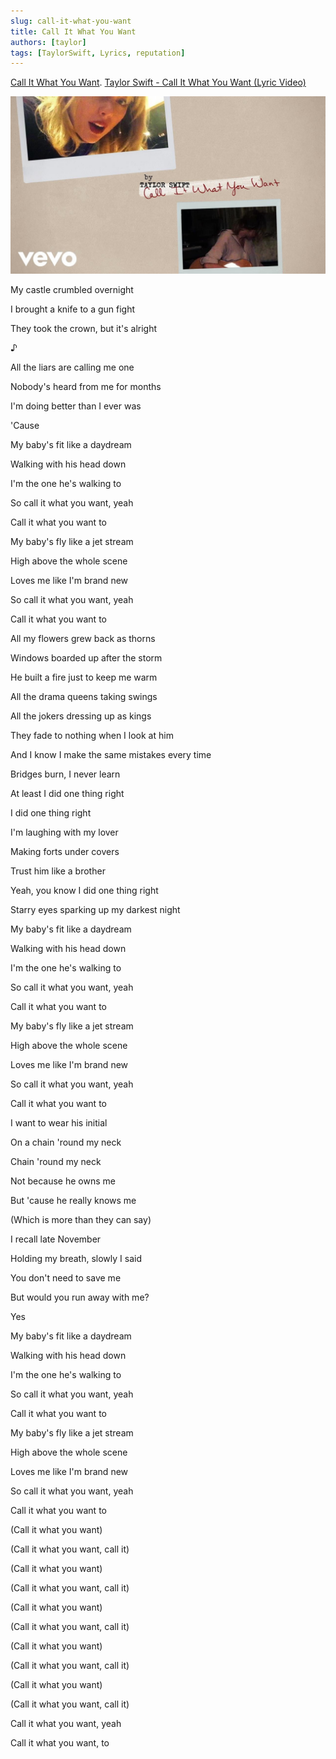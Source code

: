 ```yaml
---
slug: call-it-what-you-want
title: Call It What You Want
authors: [taylor]
tags: [TaylorSwift, Lyrics, reputation]
---
```


[Call It What You Want](https://open.spotify.com/track/1GwMQaZz6Au3QLDbjbMdme).
[Taylor Swift - Call It What You Want (Lyric Video)](https://www.youtube.com/watch?v=V54CEElTF_U)

![Docusaurus Plushie](./maxresdefault.jpg)

My castle crumbled overnight

I brought a knife to a gun fight

They took the crown, but it's alright

♪

All the liars are calling me one

Nobody's heard from me for months

I'm doing better than I ever was

'Cause

My baby's fit like a daydream

Walking with his head down

I'm the one he's walking to

So call it what you want, yeah

Call it what you want to

My baby's fly like a jet stream

High above the whole scene

Loves me like I'm brand new

So call it what you want, yeah

Call it what you want to
<!--truncate-->

All my flowers grew back as thorns

Windows boarded up after the storm

He built a fire just to keep me warm

All the drama queens taking swings

All the jokers dressing up as kings

They fade to nothing when I look at him

And I know I make the same mistakes every time

Bridges burn, I never learn

At least I did one thing right

I did one thing right

I'm laughing with my lover

Making forts under covers

Trust him like a brother

Yeah, you know I did one thing right

Starry eyes sparking up my darkest night

My baby's fit like a daydream

Walking with his head down

I'm the one he's walking to

So call it what you want, yeah

Call it what you want to

My baby's fly like a jet stream

High above the whole scene

Loves me like I'm brand new

So call it what you want, yeah

Call it what you want to

I want to wear his initial

On a chain 'round my neck

Chain 'round my neck

Not because he owns me

But 'cause he really knows me

(Which is more than they can say)

I recall late November

Holding my breath, slowly I said

You don't need to save me

But would you run away with me?

Yes

My baby's fit like a daydream

Walking with his head down

I'm the one he's walking to

So call it what you want, yeah

Call it what you want to

My baby's fly like a jet stream

High above the whole scene

Loves me like I'm brand new

So call it what you want, yeah

Call it what you want to

(Call it what you want)

(Call it what you want, call it)

(Call it what you want)

(Call it what you want, call it)

(Call it what you want)

(Call it what you want, call it)

(Call it what you want)

(Call it what you want, call it)

(Call it what you want)

(Call it what you want, call it)

Call it what you want, yeah

Call it what you want, to